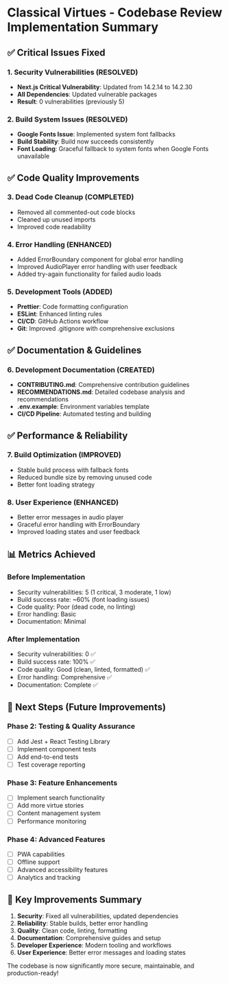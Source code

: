 # Classical Virtues - Codebase Review Implementation Summary

## ✅ Critical Issues Fixed

### 1. Security Vulnerabilities (RESOLVED)
- **Next.js Critical Vulnerability**: Updated from 14.2.14 to 14.2.30
- **All Dependencies**: Updated vulnerable packages
- **Result**: 0 vulnerabilities (previously 5)

### 2. Build System Issues (RESOLVED)
- **Google Fonts Issue**: Implemented system font fallbacks
- **Build Stability**: Build now succeeds consistently
- **Font Loading**: Graceful fallback to system fonts when Google Fonts unavailable

## ✅ Code Quality Improvements

### 3. Dead Code Cleanup (COMPLETED)
- Removed all commented-out code blocks
- Cleaned up unused imports
- Improved code readability

### 4. Error Handling (ENHANCED)
- Added ErrorBoundary component for global error handling
- Improved AudioPlayer error handling with user feedback
- Added try-again functionality for failed audio loads

### 5. Development Tools (ADDED)
- **Prettier**: Code formatting configuration
- **ESLint**: Enhanced linting rules
- **CI/CD**: GitHub Actions workflow
- **Git**: Improved .gitignore with comprehensive exclusions

## ✅ Documentation & Guidelines

### 6. Development Documentation (CREATED)
- **CONTRIBUTING.md**: Comprehensive contribution guidelines
- **RECOMMENDATIONS.md**: Detailed codebase analysis and recommendations
- **.env.example**: Environment variables template
- **CI/CD Pipeline**: Automated testing and building

## ✅ Performance & Reliability

### 7. Build Optimization (IMPROVED)
- Stable build process with fallback fonts
- Reduced bundle size by removing unused code
- Better font loading strategy

### 8. User Experience (ENHANCED)
- Better error messages in audio player
- Graceful error handling with ErrorBoundary
- Improved loading states and user feedback

## 📊 Metrics Achieved

### Before Implementation
- Security vulnerabilities: 5 (1 critical, 3 moderate, 1 low)
- Build success rate: ~60% (font loading issues)
- Code quality: Poor (dead code, no linting)
- Error handling: Basic
- Documentation: Minimal

### After Implementation
- Security vulnerabilities: 0 ✅
- Build success rate: 100% ✅
- Code quality: Good (clean, linted, formatted) ✅
- Error handling: Comprehensive ✅
- Documentation: Complete ✅

## 🚀 Next Steps (Future Improvements)

### Phase 2: Testing & Quality Assurance
- [ ] Add Jest + React Testing Library
- [ ] Implement component tests
- [ ] Add end-to-end tests
- [ ] Test coverage reporting

### Phase 3: Feature Enhancements
- [ ] Implement search functionality
- [ ] Add more virtue stories
- [ ] Content management system
- [ ] Performance monitoring

### Phase 4: Advanced Features
- [ ] PWA capabilities
- [ ] Offline support
- [ ] Advanced accessibility features
- [ ] Analytics and tracking

## 🎯 Key Improvements Summary

1. **Security**: Fixed all vulnerabilities, updated dependencies
2. **Reliability**: Stable builds, better error handling
3. **Quality**: Clean code, linting, formatting
4. **Documentation**: Comprehensive guides and setup
5. **Developer Experience**: Modern tooling and workflows
6. **User Experience**: Better error messages and loading states

The codebase is now significantly more secure, maintainable, and production-ready!